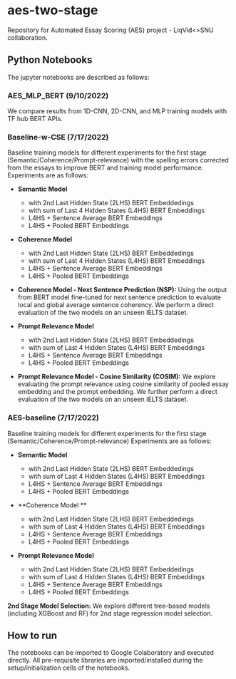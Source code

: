 # aes-two-stage
Repository for Automated Essay Scoring (AES) project - LiqVid&lt;>SNU collaboration.

## Python Notebooks

The jupyter notebooks are described as follows:

### AES_MLP_BERT (9/10/2022)

We compare results from 1D-CNN, 2D-CNN, and MLP training models with TF hub BERT APIs.

### Baseline-w-CSE (7/17/2022)

Baseline training models for different experiments for the first stage (Semantic/Coherence/Prompt-relevance)  with the spelling errors corrected from the essays to improve BERT and training model performance. Experiments are as follows:

- **Semantic Model** 
	- with 2nd Last Hidden State (2LHS) BERT Embeddedings
    - with sum of Last 4 Hidden States (L4HS) BERT Embeddings
    - L4HS + Sentence Average BERT Embeddings
    - L4HS + Pooled BERT Embeddings

- **Coherence Model**
	- with 2nd Last Hidden State (2LHS) BERT Embeddedings
    - with sum of Last 4 Hidden States (L4HS) BERT Embeddings
    - L4HS + Sentence Average BERT Embeddings
    - L4HS + Pooled BERT Embeddings
    
 - **Coherence Model - Next Sentence Prediction (NSP):** Using the output from BERT model fine-tuned for next sentence prediction to evaluate local and global average sentence coherency. We perform a direct evaluation of the two models on an unseen IELTS dataset.
 
 - **Prompt Relevance Model** 
	- with 2nd Last Hidden State (2LHS) BERT Embeddedings
    - with sum of Last 4 Hidden States (L4HS) BERT Embeddings
    - L4HS + Sentence Average BERT Embeddings
    - L4HS + Pooled BERT Embeddings
    
- **Prompt Relevance Model - Cosine Similarity (COSIM):** We explore evaluating the prompt relevance using cosine similarity of pooled essay embedding and the prompt embedding. We further perform a direct evaluation of the two models on an unseen IELTS dataset.
   
   

 
### AES-baseline (7/17/2022)

Baseline training models for different experiments for the first stage (Semantic/Coherence/Prompt-relevance)  Experiments are as follows:

- **Semantic Model** 
	- with 2nd Last Hidden State (2LHS) BERT Embeddedings
    - with sum of Last 4 Hidden States (L4HS) BERT Embeddings
    - L4HS + Sentence Average BERT Embeddings
    - L4HS + Pooled BERT Embeddings

- **Coherence Model **
	- with 2nd Last Hidden State (2LHS) BERT Embeddedings
    - with sum of Last 4 Hidden States (L4HS) BERT Embeddings
    - L4HS + Sentence Average BERT Embeddings
    - L4HS + Pooled BERT Embeddings
 
 - **Prompt Relevance Model** 
	- with 2nd Last Hidden State (2LHS) BERT Embeddedings
    - with sum of Last 4 Hidden States (L4HS) BERT Embeddings
    - L4HS + Sentence Average BERT Embeddings
    - L4HS + Pooled BERT Embeddings
    
**2nd Stage Model Selection:** We explore different tree-based models (including XGBoost and RF) for 2nd stage regression model selection.

## How to run

The notebooks can be imported to Google Colaboratory and executed directly. All pre-requisite libraries are imported/installed during the setup/initialization cells of the notebooks. 


